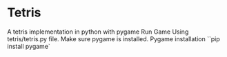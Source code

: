# Tetris

A tetris implementation in python with pygame
Run Game Using tetris/tetris.py file.
Make sure pygame is installed.
Pygame installation ``pip install pygame`
